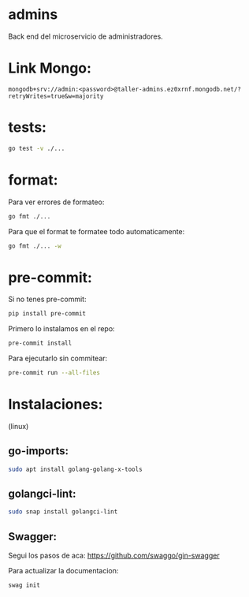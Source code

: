 # admins
Back end del microservicio de administradores.

# Link Mongo:
`mongodb+srv://admin:<password>@taller-admins.ez0xrnf.mongodb.net/?retryWrites=true&w=majority`

# tests:
```bash
go test -v ./...
```

# format:
Para ver errores de formateo:
```bash
go fmt ./...
```

Para que el format te formatee todo automaticamente:
```bash
go fmt ./... -w
```

# pre-commit:
Si no tenes pre-commit:
```bash
pip install pre-commit
```

Primero lo instalamos en el repo:
```bash
pre-commit install
```
Para ejecutarlo sin commitear:
```bash
pre-commit run --all-files
```

# Instalaciones:
(linux)
## go-imports:
```bash
sudo apt install golang-golang-x-tools 
```
## golangci-lint:
```bash
sudo snap install golangci-lint   
```

## Swagger:
Segui los pasos de aca:
https://github.com/swaggo/gin-swagger

Para actualizar la documentacion:
```bash
swag init
```